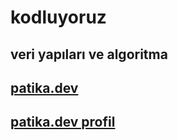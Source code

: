 # kodluyoruz

## veri yapıları ve algoritma

## [patika.dev](https://www.patika.dev/)
## [patika.dev profil](https://app.patika.dev/ozgur_)